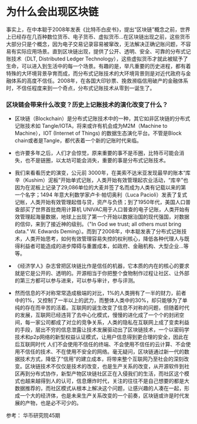 # 为什么会出现区块链


事实上，在中本聪于2008年发表《比特币白皮书》，提出“区块链”概念之前，世界上已经存在几百种数位货币、电子货币、虚拟货币...在区块链出现之前，这些货币大部分只是个概念，因为电子交易记录容易被窜改，无法解决正确记账问题，不容易有实际应用场景。直到区块链出现，提供了公开、透明、安全、可靠的分布式记账技术（DLT, Distributed Ledger Technology），这些虚拟货币才就此被赋予了生命，可以进入到生活中的每一个场景。有趣的是，举凡重要的历史进程，都有着特殊的大环境背景孕育而成，而分布式记账技术的大环境背景则是对近代政府与金融体系的高度不信任。2008年，在各国大印钞票、挽救濒临信用破产的金融体系时，不信任程度来到一个奇点，分布式记账技术从零到一诞生了。

### 区块链会带来什么改变？历史上记账技术的演化改变了什么？

+ 区块链（Blockchain）是分布式记账技术中的一种，其它如非区块链的分布式记账技术如 Tangle/IOTA，将来或许有机会成为M2M（Machine to Machine），IOT (Internet of Things) 的数据生态演化平台。不管是Block chain或者是Tangle，都代表着一个新的记账时代来临。

+ 也许要多年之后，人们才会惊觉，原来重要的事不是币圈，比特币可能会消失，也不是链圈，以太坊可能会消失，重要的事是分布式记账技术。

+ 我们来看看历史的演变，公元前 3000年，在美索不达米亚发现最早的账本“库辛（Kushim）泥板”开始单式记账，人类开始有效管理起农业活动，“库辛”也因为在泥板上记录了29,086单位的大麦并签了名而成为人类有记载以来的第一个名字；1494 年意大利数学家卢卡·帕切奥利（Luca Pacioli）发表了复式记帐，人类开始有效管理起借与贷，资产与负债；到了1950年代，美国人口普查部买了世界首批商用计算机 UNIVAC用于人口普查的电子记账，人类开始有效管理起海量数据，地球上出现了第一个开始以数据治国的现代强国，对数据的信仰，来到了接近神的级别。（"In God we trust; all others must bring data." W. Edwards Deming）。而到了2008年，中本聪发表了分布式记账技术，人类开始思考，如何有效管理容易失控的权利核心，降低各种代理人与既得利益者可能造成的进步障碍与重置成本，如政府、金融机构、大型企业…等等。

+ 《经济学人》杂志曾把区块链比作是信任的机器，它本质的内在的核心的要求就是它是公开的、透明的。开源相当于你把整个食物制作过程让社区、让外部的第三方都可以参与进来，可以参与审计，参与评测。

+ 然而信息的不对称常常造成极端的对比，1%的人类拥有了一半的财力，前者中的1%，又控制了一半以上的武力，而整体人类中的30%，却只能够为了单纯的存在而辛苦的活着。互联网的诞生改变了信息不对称的问题，但随着时代的发展，互联网已经违背了去中心化模式，慢慢的进化成了一个个的封闭空间，每一家公司都成了对立的竞争关系，人类的隐私在互联网上成了变卖利益的手段，层出不穷的信息泄露让技术发展驱动出了区块链技术，一个以密码学技术和p2p网络的新型权益认证模式，让用户信息得到更合理的安全，因此在后互联网时代 人们不会使用不信任的终端、不会使用不信任的云计算、不会使用不信任的技术、不在使用不安全的网络。毫无疑问，区块链通过新一代的数据技术方式，降低了“信用”的建立成本，将带来整个互联网乃至社会的深刻改变。区块链技术不仅仅是技术的改变，也是生产关系的改变，从开源软件到社区再到分布式协作，新型产物区块链社区正在入侵我们的生活，而社区这个模式也越来越得到人的认可，信息爆炸时代，关注的往往不是自己想要的都是大数据推荐的，而社区模式从根本上解决这个问题，让感兴趣的人凑在一起，形成一个大的经济体，也是未来生产关系改变的一个前奏，区块链或许是时代发展的产物，也是必不可少的。

参考： 华币研究院45期
